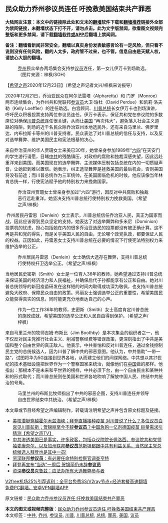  <h2>民众助力乔州参议员连任 吁挽救美国结束共产罪恶</h2> <p class="notice"><b>大陆网友注意：本文中的链接除此处和文末的<a href="https://github.com/bannedbook/fanqiang" >翻墙</a>软件下载和<a href="https://github.com/killgcd/justmysocks/blob/master/README.md">翻墙推荐</a>链接外全部为禁网链接，未翻墙状态下打不开，请勿点击。此为文字版禁闻，欲看图文视频完整版和更多禁闻，请下载<a href="https://github.com/bannedbook/fanqiang">翻墙软件或APP</a>后翻墙上禁闻网。</p><p>备注：翻墙看新闻非常安全，翻墙以真实身份发表敏感言论有一定风险，但只看不说则没有任何风险，翻的人太多，政府管不过来，也不管。信息自由是天赋人权，请放心大胆的翻墙。</b></p>  <div class="entry"> <figure><figcaption><a href="https://www.bannedbook.org/bnews/tag/%E4%B9%94%E5%B7%9E/" class="st_tag internal_tag" rel="tag" title="标签 乔州 下的日志">乔州</a>民众举办两场集会支持参<a href="https://www.bannedbook.org/bnews/tag/%e8%ae%ae%e5%91%98/" class="st_tag internal_tag" rel="tag" title="标签 议员 下的日志">议员</a>连任，第一女儿伊万卡到场助选。（图片来源：梓枫/SOH）</figcaption></figure> <p>【<span class='wp_keywordlink_affiliate'><a href="https://www.soundofhope.org" title="希望之声" target="_blank">希望之声</a></span>2020年12月23日】（希望之声记者文兴/梓枫采访报导）</p> <p>2020年12月21日，乔治亚民众在阿尔法雷塔（Alpharetta）和 门罗（Monroe）两市连续集会，为乔州共和党联邦<a href="https://www.bannedbook.org/bnews/tag/%e5%8f%82%e8%ae%ae%e5%91%98/" class="st_tag internal_tag" rel="tag" title="标签 参议员 下的日志">参议员</a>大卫‧珀杜（David Perdue）和凯莉‧洛夫勒（Kelly Loeffler）的连任助选。白宫顾问、<a href="https://www.bannedbook.org/bnews/tag/%e5%b7%9d%e6%99%ae/" class="st_tag internal_tag" rel="tag" title="标签 川普 下的日志">川普</a><a href="https://www.bannedbook.org/bnews/tag/%e6%80%bb%e7%bb%9f/" class="st_tag internal_tag" rel="tag" title="标签 总统 下的日志">总统</a>长女伊万卡也到场演讲，呼吁民众积极投票支持两位参议员连任。伊万卡表示，保证共和党在参议院的多数席位对确保<a href="https://www.bannedbook.org/bnews/tag/%E5%B7%9D%E6%99%AE%E6%80%BB%E7%BB%9F/" class="st_tag internal_tag" rel="tag" title="标签 川普总统 下的日志">川普总统</a>连任很关键，从而让<a href="https://www.bannedbook.org/bnews/tag/%e7%be%8e%e5%9b%bd/" class="st_tag internal_tag" rel="tag" title="标签 美国 下的日志">美国</a> “再次伟大”，避免落入社会主义道路的陷阱。到场的近千名民众除乔治亚州本地选民外，还有来自马里兰、佛罗里达、内布拉斯卡等州的川普支持者。民众表达了对川普总统的信任与支持，以及反对选举舞弊、维护美国民主和宪法根基的决心。</p>  <p>来自乔治亚州的华人贾珊女士来美已30年，她曾亲身参加1989年“<span class='wp_keywordlink'><a href="https://www.bannedbook.org/forum2/topic2509.html" title="《中国六四真相》" target="_blank">六四</a></span>”在天安门的学生游行请愿，目睹<a href="https://www.bannedbook.org/bnews/tag/%e4%b8%ad%e5%85%b1/" class="st_tag internal_tag" rel="tag" title="标签 中共 下的日志">中共</a>的残酷镇压，对政府的腐败和独裁深感失望，因此远赴重洋来到美国。而美国现在的选举舞弊、主流媒体压制包括总统在内的一切质疑声音，让她赶到难以置信。她表示，纠正选举舞弊是拯救美国的最后机会，否则美国将没有前途；而川普总统作为三军统帅，在美国面临危机的时候，他应该像当年林肯总统一样，行使宪法赋予他的特别权力来挽救国家。</p> <figure><figcaption>乔治亚州贾珊女士曾亲身参加过“六四”游行，因反对中共腐败和独裁恶行远赴重洋。她坚决支持川普总统行使特别权力挽救美国。（希望之声/梓枫）</figcaption></figure> <p> 乔州居民丹雷恩（Denlein）女士表示，川普总统信任乔治亚人民，真正为国家而战，因此应该得到民众坚定的支持。她表达了对选举舞弊和多米尼（Dominion）投票机的忧虑，担心包括她在内的很多乔治亚选民的投票都没有被正确计算。这不再是共和党的得失，而是关乎美国人民的自由，无论哪个政党执政，都要保证人民的权益。正因如此，丹雷恩女士支持川普总统在必要的情况下行使宪法特别权力来维护选举的公正。</p>  <figure><figcaption>乔州居民丹雷恩（Denlein）女士确信大选存在舞弊，支持川普总统行使特权扞卫选举公正。（希望之声/梓枫）</figcaption></figure> <p>当地居民史密斯（Smith）女士是一位育人36年的教师，她希望通过支持川普总统来保证美国的经济活力和人民福祉，并确保后代子孙都能享有公正和自由。她对川普总统领导的新冠疫苗研发在这样短的时间内取得成功深为敬佩，也支持川普总统避免大政府、保障民众自由的政策。玛丽女士强调选举公正的重要性，希望美国民众能获得真实的信息，同时能更充分地表达自己的心声。</p> <figure><figcaption>作为一位工作36年的教师，史密斯（Smith）女士高度肯定川普总统的施政成就，希望美国的选举公正和人民自由得到保护。（希望之声/梓枫）</figcaption></figure> <p>来自马里兰州的牧师吉姆·布斯比（Jim Boothby）是本次集会的组织者之一，他不仅反对民主党推行社会主义、削减警察经费等错误政策，更深刻指出了中共是美国和整个自由世界的真正敌人。他表示，中共害怕和反对川普连任，通过金钱控制民主党的总统候选人，因为川普了解中共的邪恶意图。他认为，中共借助“一带一路”，试图将华为5G连接到世界各地，从而建立他们的间谍网络。中共想以其21世纪的技术基础设施把世界作为一个警察国家来统治，就像他们在<span class='wp_keywordlink_affiliate'><a href="https://www.bannedbook.org/" title="中国" target="_blank">中国</a></span>做的那样。他指出：那根本不是未来和平世界的榜样，中共必须下台，由一个自由民主和某种共和的形式取代；而川普总统则在美国和世界各地吹响了解放中国人民、终结中共统治的号角。</p>  <figure><figcaption>马里兰州的布斯比牧师指出了中共的邪恶企图，支持川普连任并领导自由世界结束中共统治。（希望之声/梓枫）</figcaption></figure> <p>本文章或节目经希望之声编辑制作，转载请注明希望之声并包含原文标题及链接。</p> <ul class='op-related-articles' title='相关阅读'> <li><a href='https://www.bannedbook.org/bnews/cbnews/20201223/1453063.html' target='_blank'>美核潜艇穿越霍尔木兹海峡；拜登直播接种疫苗  对川普说了什么？多位议员白宫见川普彭斯；贺锦丽至今不辞<b>参议员</b>？中国急购一亿剂德国疫苗 巨量需求引猜测【希望之声TV】</a></li> <li><a href='https://www.bannedbook.org/bnews/bannedvideo/20201222/1453014.html' target='_blank'>中共渗透美国已是事实，许多政客，包括众议院院长佩洛西、参议院共和党领袖麦康奈尔，以及加州联邦<b>参议员</b>范斯坦都跟中共有利益关系，当然民主党总统候选人拜登也是其中一员!</a></li> <li><a href='https://www.bannedbook.org/bnews/comments/20201222/1452995.html' target='_blank'>资深联邦<b>参议员</b>：有必要任命特别检察官调查亨特</a></li> <li><a href='https://www.bannedbook.org/bnews/comments/20201222/1452621.html' target='_blank'>拜登再宣布“当选”一周后 贺锦丽仍未辞<b>参议员</b></a></li> <li><a href='https://www.bannedbook.org/bnews/comments/20201222/1452410.html' target='_blank'>资深<b>参议员</b>克鲁兹：应法办所有大选舞弊参与者</a></li> </ul> <p class="texttj"> <a href="https://www.bannedbook.org/forum23/topic22702.html" target="_blank">V2free机场25%引荐返利：全平台免费SS/V2ray节点+经济套餐高速翻墙</a><br/> <a href="https://github.com/bannedbook/fanqiang/wiki/%E7%A6%81%E9%97%BB%E7%BD%91%E5%AE%89%E5%8D%93%E7%BF%BB%E5%A2%99%E6%96%B0%E9%97%BBAPP" target="_blank">免费PC翻墙、安卓VPN翻墙APP</a></p><p>原文链接：<a class="src_link"  href="https://www.soundofhope.org/post/456397" target="_blank">民众助力乔州参议员连任 吁挽救美国结束共产罪恶</a></p> <a name='sharetosocial'></a>       <div><b>本文的图文或视频完整版</b>：<a href='https://www.bannedbook.org/bnews/comments/20201223/1453647.html'>民众助力乔州参议员连任 吁挽救美国结束共产罪恶</a></div>  </div><!--END ENTRY--> <div class="postfooter"> <div>本文标签：<a href="https://www.bannedbook.org/bnews/tag/%e4%b8%ad%e5%85%b1/" rel="tag">中共</a>, <a href="https://www.bannedbook.org/bnews/tag/%E4%B9%94%E5%B7%9E/" rel="tag">乔州</a>, <a href="https://www.bannedbook.org/bnews/tag/%e5%8f%82%e8%ae%ae%e5%91%98/" rel="tag">参议员</a>, <a href="https://www.bannedbook.org/bnews/tag/%e5%b7%9d%e6%99%ae/" rel="tag">川普</a>, <a href="https://www.bannedbook.org/bnews/tag/%E5%B7%9D%E6%99%AE%E6%80%BB%E7%BB%9F/" rel="tag">川普总统</a>, <a href="https://www.bannedbook.org/bnews/tag/%e6%80%bb%e7%bb%9f/" rel="tag">总统</a>, <a href="https://www.bannedbook.org/bnews/tag/%E7%BD%AA%E6%81%B6/" rel="tag">罪恶</a>, <a href="https://www.bannedbook.org/bnews/tag/%e7%be%8e%e5%9b%bd/" rel="tag">美国</a>, <a href="https://www.bannedbook.org/bnews/tag/%e8%ae%ae%e5%91%98/" rel="tag">议员</a></div>  </div><!--END POSTFOOTER--> 